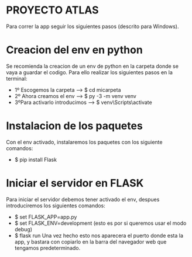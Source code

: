 # PROYECTO ATLAS
Para correr la app seguir los siguientes pasos (descrito para Windows).

# Creacion del env en python
Se recomienda la creacion de un env de python en la carpeta donde se vaya a guardar el codigo. Para ello
realizar los siguientes pasos en la terminal:
* 1º Escogemos la carpeta -->  $ cd micarpeta
* 2º Ahora creamos el env --> $ py -3 -m venv venv
* 3ºPara activarlo introducimos --> $ venv\Scripts\activate

# Instalacion de los paquetes
Con el env activado, instalaremos los paquetes con los siguiente comandos:
* $ pip install Flask

# Iniciar el servidor en FLASK
Para iniciar el servidor debemos tener activado el env, despues introduciremos los siguientes comandos:
* $ set FLASK_APP=app.py
* $ set FLASK_ENV=development (esto es por si queremos usar el modo debug)
* $ flask run
Una vez hecho esto nos aparecera el puerto donde esta la app, y bastara con copiarlo en la barra del navegador
web que tengamos predeterminado.

